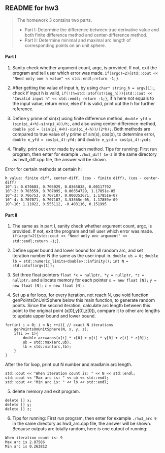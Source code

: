 ## README for hw3

> The homework 3 contains two parts.
> * Part I: Determine the difference between true derivative value and both finite difference method and center-difference method.
> * Part II: Determine minimal and maximal arc length of corresponding points on an unit sphere.

#### Part I

1. Sanity check whether argument count, argc, is provided. If not, exit the program and tell user which error was made.
`if(argc!=2){std::cout << "Need only one h value" << std::endl;return -1;}`.

2. After getting the value of input h, by using 
`char* string_h = argv[1];`, 
check if input h is valid, 
`if(!(h=std::atof(string_h))){std::cout << "Invalid input h" << std::endl; return -1;}`, 
if h here not equals to the input value, return error, else if h is valid, print out the h for further reference.

3. Define y prime of sin(x) using finite difference method, 
`double yfd = (sin(pi_4+h)-sin(pi_4))/h;`, 
and also using center-difference method, 
`double ycd = (sin(pi_4+h)-sin(pi_4-h))/(2*h);`. 
Both methods are compared to true value of y prime of sin(x), cos(x), to determine error, 
`double e_yfd = cos(pi_4)-yfd;` and 
`double e_ycd = cos(pi_4)-ycd;`.

4. Finally, print out error made by each method.
Tips for running: First run program, then enter for example 
`./hw3_diff 1e-3` in the same directory as hw3_diff.cpp file, the answer will be shown.

Error for certain methods at certain h:

```
h value: finite diff, center-diff, (cos - finite diff), (cos - center-diff)
10^-1: 0.670603, 0.705929, 0.0365038, 0.00117792
10^-2: 0.703559, 0.707095, 0.00354729, 1.17851e-05
10^-3: 0.706753, 0.707107, 0.000353671, 1.17851e-07
10^-4: 0.707071, 0.707107, 3.53565e-05, 1.17859e-09
10^-16: 1.11022, 0.555112, -0.403116, 0.151995
```

#### Part II

1. The same as in part I, sanity check whether argument count, argc, is provided. If not, exit the program and tell user which error was made.
`if(argc!=2){std::cout << "Need only one argument" << std::endl;return -1;}`.

2. Define upper bound and lower bound for all random arc, and set iteration number N the same as the user input in.
`double ub = 0;`
`double lb = std::numeric_limits<double>::infinity();`
`int N = std::atof(argv[1]);`

3. Set three float pointers
`float *x = nullptr, *y = nullptr, *z = nullptr;`
and allocate memory for each pointer
`x = new float [N];`
`y = new float [N];`
`z = new float [N];`

4. Set up a for loop, for every iteration, not reach N, use void function genPointsOnUnitSphere below this main function, to generate random points. Since the second iteration, calculate arc length between this point to the original point (x[0],y[0],z[0]), compare it to other arc lengths to update upper bound and lower bound.

```
for(int i = 0; i < N; ++i){ // exact N iterations
    genPointsOnUnitSphere(N, x, y, z);
    if(i >= 1){
        double arc=acos(x[i] * x[0] + y[i] * y[0] + z[i] * z[0]);
        ub = std::max(arc,ub);
        lb = std::min(arc,lb);
    }
}
```

After the for loop, print out N number and max&min arc length.

```
std::cout << "When iteration count is: " << N << std::endl;
std::cout << "Max arc is: " << ub << std::endl;
std::cout << "Min arc is: " << lb << std::endl;
```

5. delete memory and exit program.

```
delete [] x;
delete [] y;
delete [] z;
```

6. Tips for running: First run program, then enter for example 
`./hw3_arc 9` in the same directory as hw3_arc.cpp file, the answer will be shown.
Because outputs are totally random, here is one output of running:

```
When iteration count is: 9
Max arc is 2.87586
Min arc is 0.263812
```